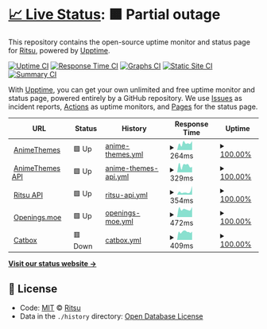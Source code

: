 # [📈 Live Status](https://RitsuProject.github.io/themes-status): <!--live status--> **🟧 Partial outage**

This repository contains the open-source uptime monitor and status page for [Ritsu](https://ritsu.sazz.fail), powered by [Upptime](https://github.com/upptime/upptime).

[![Uptime CI](https://github.com/koj-co/upptime/workflows/Uptime%20CI/badge.svg)](https://github.com/koj-co/upptime/actions?query=workflow%3A%22Uptime+CI%22)
[![Response Time CI](https://github.com/koj-co/upptime/workflows/Response%20Time%20CI/badge.svg)](https://github.com/koj-co/upptime/actions?query=workflow%3A%22Response+Time+CI%22)
[![Graphs CI](https://github.com/koj-co/upptime/workflows/Graphs%20CI/badge.svg)](https://github.com/koj-co/upptime/actions?query=workflow%3A%22Graphs+CI%22)
[![Static Site CI](https://github.com/koj-co/upptime/workflows/Static%20Site%20CI/badge.svg)](https://github.com/koj-co/upptime/actions?query=workflow%3A%22Static+Site+CI%22)
[![Summary CI](https://github.com/koj-co/upptime/workflows/Summary%20CI/badge.svg)](https://github.com/koj-co/upptime/actions?query=workflow%3A%22Summary+CI%22)

With [Upptime](https://upptime.js.org), you can get your own unlimited and free uptime monitor and status page, powered entirely by a GitHub repository. We use [Issues](https://github.com/RitsuProject/themes-status/issues) as incident reports, [Actions](https://github.com/RitsuProject/themes-status/actions) as uptime monitors, and [Pages](https://RitsuProject.github.io/themes-status) for the status page.

<!--start: status pages-->
<!-- This summary is generated by Upptime (https://github.com/upptime/upptime) -->
<!-- Do not edit this manually, your changes will be overwritten -->
<!-- prettier-ignore -->
| URL | Status | History | Response Time | Uptime |
| --- | ------ | ------- | ------------- | ------ |
| <img alt="" src="https://favicons.githubusercontent.com/animethemes.moe" height="13"> [AnimeThemes](https://animethemes.moe) | 🟩 Up | [anime-themes.yml](https://github.com/RitsuProject/ritsu-status/commits/HEAD/history/anime-themes.yml) | <details><summary><img alt="Response time graph" src="./graphs/anime-themes/response-time-week.png" height="20"> 264ms</summary><br><a href="https://status.sazz.fail/history/anime-themes"><img alt="Response time 404" src="https://img.shields.io/endpoint?url=https%3A%2F%2Fraw.githubusercontent.com%2FRitsuProject%2Fritsu-status%2FHEAD%2Fapi%2Fanime-themes%2Fresponse-time.json"></a><br><a href="https://status.sazz.fail/history/anime-themes"><img alt="24-hour response time 351" src="https://img.shields.io/endpoint?url=https%3A%2F%2Fraw.githubusercontent.com%2FRitsuProject%2Fritsu-status%2FHEAD%2Fapi%2Fanime-themes%2Fresponse-time-day.json"></a><br><a href="https://status.sazz.fail/history/anime-themes"><img alt="7-day response time 264" src="https://img.shields.io/endpoint?url=https%3A%2F%2Fraw.githubusercontent.com%2FRitsuProject%2Fritsu-status%2FHEAD%2Fapi%2Fanime-themes%2Fresponse-time-week.json"></a><br><a href="https://status.sazz.fail/history/anime-themes"><img alt="30-day response time 237" src="https://img.shields.io/endpoint?url=https%3A%2F%2Fraw.githubusercontent.com%2FRitsuProject%2Fritsu-status%2FHEAD%2Fapi%2Fanime-themes%2Fresponse-time-month.json"></a><br><a href="https://status.sazz.fail/history/anime-themes"><img alt="1-year response time 404" src="https://img.shields.io/endpoint?url=https%3A%2F%2Fraw.githubusercontent.com%2FRitsuProject%2Fritsu-status%2FHEAD%2Fapi%2Fanime-themes%2Fresponse-time-year.json"></a></details> | <details><summary><a href="https://status.sazz.fail/history/anime-themes">100.00%</a></summary><a href="https://status.sazz.fail/history/anime-themes"><img alt="All-time uptime 99.90%" src="https://img.shields.io/endpoint?url=https%3A%2F%2Fraw.githubusercontent.com%2FRitsuProject%2Fritsu-status%2FHEAD%2Fapi%2Fanime-themes%2Fuptime.json"></a><br><a href="https://status.sazz.fail/history/anime-themes"><img alt="24-hour uptime 100.00%" src="https://img.shields.io/endpoint?url=https%3A%2F%2Fraw.githubusercontent.com%2FRitsuProject%2Fritsu-status%2FHEAD%2Fapi%2Fanime-themes%2Fuptime-day.json"></a><br><a href="https://status.sazz.fail/history/anime-themes"><img alt="7-day uptime 100.00%" src="https://img.shields.io/endpoint?url=https%3A%2F%2Fraw.githubusercontent.com%2FRitsuProject%2Fritsu-status%2FHEAD%2Fapi%2Fanime-themes%2Fuptime-week.json"></a><br><a href="https://status.sazz.fail/history/anime-themes"><img alt="30-day uptime 99.85%" src="https://img.shields.io/endpoint?url=https%3A%2F%2Fraw.githubusercontent.com%2FRitsuProject%2Fritsu-status%2FHEAD%2Fapi%2Fanime-themes%2Fuptime-month.json"></a><br><a href="https://status.sazz.fail/history/anime-themes"><img alt="1-year uptime 99.90%" src="https://img.shields.io/endpoint?url=https%3A%2F%2Fraw.githubusercontent.com%2FRitsuProject%2Fritsu-status%2FHEAD%2Fapi%2Fanime-themes%2Fuptime-year.json"></a></details>
| <img alt="" src="https://favicons.githubusercontent.com/staging.animethemes.moe" height="13"> [AnimeThemes API](https://staging.animethemes.moe) | 🟩 Up | [anime-themes-api.yml](https://github.com/RitsuProject/ritsu-status/commits/HEAD/history/anime-themes-api.yml) | <details><summary><img alt="Response time graph" src="./graphs/anime-themes-api/response-time-week.png" height="20"> 329ms</summary><br><a href="https://status.sazz.fail/history/anime-themes-api"><img alt="Response time 290" src="https://img.shields.io/endpoint?url=https%3A%2F%2Fraw.githubusercontent.com%2FRitsuProject%2Fritsu-status%2FHEAD%2Fapi%2Fanime-themes-api%2Fresponse-time.json"></a><br><a href="https://status.sazz.fail/history/anime-themes-api"><img alt="24-hour response time 265" src="https://img.shields.io/endpoint?url=https%3A%2F%2Fraw.githubusercontent.com%2FRitsuProject%2Fritsu-status%2FHEAD%2Fapi%2Fanime-themes-api%2Fresponse-time-day.json"></a><br><a href="https://status.sazz.fail/history/anime-themes-api"><img alt="7-day response time 329" src="https://img.shields.io/endpoint?url=https%3A%2F%2Fraw.githubusercontent.com%2FRitsuProject%2Fritsu-status%2FHEAD%2Fapi%2Fanime-themes-api%2Fresponse-time-week.json"></a><br><a href="https://status.sazz.fail/history/anime-themes-api"><img alt="30-day response time 270" src="https://img.shields.io/endpoint?url=https%3A%2F%2Fraw.githubusercontent.com%2FRitsuProject%2Fritsu-status%2FHEAD%2Fapi%2Fanime-themes-api%2Fresponse-time-month.json"></a><br><a href="https://status.sazz.fail/history/anime-themes-api"><img alt="1-year response time 290" src="https://img.shields.io/endpoint?url=https%3A%2F%2Fraw.githubusercontent.com%2FRitsuProject%2Fritsu-status%2FHEAD%2Fapi%2Fanime-themes-api%2Fresponse-time-year.json"></a></details> | <details><summary><a href="https://status.sazz.fail/history/anime-themes-api">100.00%</a></summary><a href="https://status.sazz.fail/history/anime-themes-api"><img alt="All-time uptime 99.88%" src="https://img.shields.io/endpoint?url=https%3A%2F%2Fraw.githubusercontent.com%2FRitsuProject%2Fritsu-status%2FHEAD%2Fapi%2Fanime-themes-api%2Fuptime.json"></a><br><a href="https://status.sazz.fail/history/anime-themes-api"><img alt="24-hour uptime 100.00%" src="https://img.shields.io/endpoint?url=https%3A%2F%2Fraw.githubusercontent.com%2FRitsuProject%2Fritsu-status%2FHEAD%2Fapi%2Fanime-themes-api%2Fuptime-day.json"></a><br><a href="https://status.sazz.fail/history/anime-themes-api"><img alt="7-day uptime 100.00%" src="https://img.shields.io/endpoint?url=https%3A%2F%2Fraw.githubusercontent.com%2FRitsuProject%2Fritsu-status%2FHEAD%2Fapi%2Fanime-themes-api%2Fuptime-week.json"></a><br><a href="https://status.sazz.fail/history/anime-themes-api"><img alt="30-day uptime 99.98%" src="https://img.shields.io/endpoint?url=https%3A%2F%2Fraw.githubusercontent.com%2FRitsuProject%2Fritsu-status%2FHEAD%2Fapi%2Fanime-themes-api%2Fuptime-month.json"></a><br><a href="https://status.sazz.fail/history/anime-themes-api"><img alt="1-year uptime 99.88%" src="https://img.shields.io/endpoint?url=https%3A%2F%2Fraw.githubusercontent.com%2FRitsuProject%2Fritsu-status%2FHEAD%2Fapi%2Fanime-themes-api%2Fuptime-year.json"></a></details>
| <img alt="" src="https://favicons.githubusercontent.com/api.ritsu.fun" height="13"> [Ritsu API](https://api.ritsu.fun/network) | 🟩 Up | [ritsu-api.yml](https://github.com/RitsuProject/ritsu-status/commits/HEAD/history/ritsu-api.yml) | <details><summary><img alt="Response time graph" src="./graphs/ritsu-api/response-time-week.png" height="20"> 354ms</summary><br><a href="https://status.sazz.fail/history/ritsu-api"><img alt="Response time 202" src="https://img.shields.io/endpoint?url=https%3A%2F%2Fraw.githubusercontent.com%2FRitsuProject%2Fritsu-status%2FHEAD%2Fapi%2Fritsu-api%2Fresponse-time.json"></a><br><a href="https://status.sazz.fail/history/ritsu-api"><img alt="24-hour response time 1018" src="https://img.shields.io/endpoint?url=https%3A%2F%2Fraw.githubusercontent.com%2FRitsuProject%2Fritsu-status%2FHEAD%2Fapi%2Fritsu-api%2Fresponse-time-day.json"></a><br><a href="https://status.sazz.fail/history/ritsu-api"><img alt="7-day response time 354" src="https://img.shields.io/endpoint?url=https%3A%2F%2Fraw.githubusercontent.com%2FRitsuProject%2Fritsu-status%2FHEAD%2Fapi%2Fritsu-api%2Fresponse-time-week.json"></a><br><a href="https://status.sazz.fail/history/ritsu-api"><img alt="30-day response time 280" src="https://img.shields.io/endpoint?url=https%3A%2F%2Fraw.githubusercontent.com%2FRitsuProject%2Fritsu-status%2FHEAD%2Fapi%2Fritsu-api%2Fresponse-time-month.json"></a><br><a href="https://status.sazz.fail/history/ritsu-api"><img alt="1-year response time 202" src="https://img.shields.io/endpoint?url=https%3A%2F%2Fraw.githubusercontent.com%2FRitsuProject%2Fritsu-status%2FHEAD%2Fapi%2Fritsu-api%2Fresponse-time-year.json"></a></details> | <details><summary><a href="https://status.sazz.fail/history/ritsu-api">100.00%</a></summary><a href="https://status.sazz.fail/history/ritsu-api"><img alt="All-time uptime 99.55%" src="https://img.shields.io/endpoint?url=https%3A%2F%2Fraw.githubusercontent.com%2FRitsuProject%2Fritsu-status%2FHEAD%2Fapi%2Fritsu-api%2Fuptime.json"></a><br><a href="https://status.sazz.fail/history/ritsu-api"><img alt="24-hour uptime 100.00%" src="https://img.shields.io/endpoint?url=https%3A%2F%2Fraw.githubusercontent.com%2FRitsuProject%2Fritsu-status%2FHEAD%2Fapi%2Fritsu-api%2Fuptime-day.json"></a><br><a href="https://status.sazz.fail/history/ritsu-api"><img alt="7-day uptime 100.00%" src="https://img.shields.io/endpoint?url=https%3A%2F%2Fraw.githubusercontent.com%2FRitsuProject%2Fritsu-status%2FHEAD%2Fapi%2Fritsu-api%2Fuptime-week.json"></a><br><a href="https://status.sazz.fail/history/ritsu-api"><img alt="30-day uptime 100.00%" src="https://img.shields.io/endpoint?url=https%3A%2F%2Fraw.githubusercontent.com%2FRitsuProject%2Fritsu-status%2FHEAD%2Fapi%2Fritsu-api%2Fuptime-month.json"></a><br><a href="https://status.sazz.fail/history/ritsu-api"><img alt="1-year uptime 99.55%" src="https://img.shields.io/endpoint?url=https%3A%2F%2Fraw.githubusercontent.com%2FRitsuProject%2Fritsu-status%2FHEAD%2Fapi%2Fritsu-api%2Fuptime-year.json"></a></details>
| <img alt="" src="https://favicons.githubusercontent.com/openings.moe" height="13"> [Openings.moe](https://openings.moe/) | 🟩 Up | [openings-moe.yml](https://github.com/RitsuProject/ritsu-status/commits/HEAD/history/openings-moe.yml) | <details><summary><img alt="Response time graph" src="./graphs/openings-moe/response-time-week.png" height="20"> 472ms</summary><br><a href="https://status.sazz.fail/history/openings-moe"><img alt="Response time 465" src="https://img.shields.io/endpoint?url=https%3A%2F%2Fraw.githubusercontent.com%2FRitsuProject%2Fritsu-status%2FHEAD%2Fapi%2Fopenings-moe%2Fresponse-time.json"></a><br><a href="https://status.sazz.fail/history/openings-moe"><img alt="24-hour response time 594" src="https://img.shields.io/endpoint?url=https%3A%2F%2Fraw.githubusercontent.com%2FRitsuProject%2Fritsu-status%2FHEAD%2Fapi%2Fopenings-moe%2Fresponse-time-day.json"></a><br><a href="https://status.sazz.fail/history/openings-moe"><img alt="7-day response time 472" src="https://img.shields.io/endpoint?url=https%3A%2F%2Fraw.githubusercontent.com%2FRitsuProject%2Fritsu-status%2FHEAD%2Fapi%2Fopenings-moe%2Fresponse-time-week.json"></a><br><a href="https://status.sazz.fail/history/openings-moe"><img alt="30-day response time 462" src="https://img.shields.io/endpoint?url=https%3A%2F%2Fraw.githubusercontent.com%2FRitsuProject%2Fritsu-status%2FHEAD%2Fapi%2Fopenings-moe%2Fresponse-time-month.json"></a><br><a href="https://status.sazz.fail/history/openings-moe"><img alt="1-year response time 465" src="https://img.shields.io/endpoint?url=https%3A%2F%2Fraw.githubusercontent.com%2FRitsuProject%2Fritsu-status%2FHEAD%2Fapi%2Fopenings-moe%2Fresponse-time-year.json"></a></details> | <details><summary><a href="https://status.sazz.fail/history/openings-moe">100.00%</a></summary><a href="https://status.sazz.fail/history/openings-moe"><img alt="All-time uptime 99.53%" src="https://img.shields.io/endpoint?url=https%3A%2F%2Fraw.githubusercontent.com%2FRitsuProject%2Fritsu-status%2FHEAD%2Fapi%2Fopenings-moe%2Fuptime.json"></a><br><a href="https://status.sazz.fail/history/openings-moe"><img alt="24-hour uptime 100.00%" src="https://img.shields.io/endpoint?url=https%3A%2F%2Fraw.githubusercontent.com%2FRitsuProject%2Fritsu-status%2FHEAD%2Fapi%2Fopenings-moe%2Fuptime-day.json"></a><br><a href="https://status.sazz.fail/history/openings-moe"><img alt="7-day uptime 100.00%" src="https://img.shields.io/endpoint?url=https%3A%2F%2Fraw.githubusercontent.com%2FRitsuProject%2Fritsu-status%2FHEAD%2Fapi%2Fopenings-moe%2Fuptime-week.json"></a><br><a href="https://status.sazz.fail/history/openings-moe"><img alt="30-day uptime 100.00%" src="https://img.shields.io/endpoint?url=https%3A%2F%2Fraw.githubusercontent.com%2FRitsuProject%2Fritsu-status%2FHEAD%2Fapi%2Fopenings-moe%2Fuptime-month.json"></a><br><a href="https://status.sazz.fail/history/openings-moe"><img alt="1-year uptime 99.53%" src="https://img.shields.io/endpoint?url=https%3A%2F%2Fraw.githubusercontent.com%2FRitsuProject%2Fritsu-status%2FHEAD%2Fapi%2Fopenings-moe%2Fuptime-year.json"></a></details>
| <img alt="" src="https://favicons.githubusercontent.com/catbox.moe" height="13"> [Catbox](https://catbox.moe/) | 🟥 Down | [catbox.yml](https://github.com/RitsuProject/ritsu-status/commits/HEAD/history/catbox.yml) | <details><summary><img alt="Response time graph" src="./graphs/catbox/response-time-week.png" height="20"> 409ms</summary><br><a href="https://status.sazz.fail/history/catbox"><img alt="Response time 638" src="https://img.shields.io/endpoint?url=https%3A%2F%2Fraw.githubusercontent.com%2FRitsuProject%2Fritsu-status%2FHEAD%2Fapi%2Fcatbox%2Fresponse-time.json"></a><br><a href="https://status.sazz.fail/history/catbox"><img alt="24-hour response time 440" src="https://img.shields.io/endpoint?url=https%3A%2F%2Fraw.githubusercontent.com%2FRitsuProject%2Fritsu-status%2FHEAD%2Fapi%2Fcatbox%2Fresponse-time-day.json"></a><br><a href="https://status.sazz.fail/history/catbox"><img alt="7-day response time 409" src="https://img.shields.io/endpoint?url=https%3A%2F%2Fraw.githubusercontent.com%2FRitsuProject%2Fritsu-status%2FHEAD%2Fapi%2Fcatbox%2Fresponse-time-week.json"></a><br><a href="https://status.sazz.fail/history/catbox"><img alt="30-day response time 386" src="https://img.shields.io/endpoint?url=https%3A%2F%2Fraw.githubusercontent.com%2FRitsuProject%2Fritsu-status%2FHEAD%2Fapi%2Fcatbox%2Fresponse-time-month.json"></a><br><a href="https://status.sazz.fail/history/catbox"><img alt="1-year response time 638" src="https://img.shields.io/endpoint?url=https%3A%2F%2Fraw.githubusercontent.com%2FRitsuProject%2Fritsu-status%2FHEAD%2Fapi%2Fcatbox%2Fresponse-time-year.json"></a></details> | <details><summary><a href="https://status.sazz.fail/history/catbox">100.00%</a></summary><a href="https://status.sazz.fail/history/catbox"><img alt="All-time uptime 99.22%" src="https://img.shields.io/endpoint?url=https%3A%2F%2Fraw.githubusercontent.com%2FRitsuProject%2Fritsu-status%2FHEAD%2Fapi%2Fcatbox%2Fuptime.json"></a><br><a href="https://status.sazz.fail/history/catbox"><img alt="24-hour uptime 100.00%" src="https://img.shields.io/endpoint?url=https%3A%2F%2Fraw.githubusercontent.com%2FRitsuProject%2Fritsu-status%2FHEAD%2Fapi%2Fcatbox%2Fuptime-day.json"></a><br><a href="https://status.sazz.fail/history/catbox"><img alt="7-day uptime 100.00%" src="https://img.shields.io/endpoint?url=https%3A%2F%2Fraw.githubusercontent.com%2FRitsuProject%2Fritsu-status%2FHEAD%2Fapi%2Fcatbox%2Fuptime-week.json"></a><br><a href="https://status.sazz.fail/history/catbox"><img alt="30-day uptime 99.88%" src="https://img.shields.io/endpoint?url=https%3A%2F%2Fraw.githubusercontent.com%2FRitsuProject%2Fritsu-status%2FHEAD%2Fapi%2Fcatbox%2Fuptime-month.json"></a><br><a href="https://status.sazz.fail/history/catbox"><img alt="1-year uptime 99.22%" src="https://img.shields.io/endpoint?url=https%3A%2F%2Fraw.githubusercontent.com%2FRitsuProject%2Fritsu-status%2FHEAD%2Fapi%2Fcatbox%2Fuptime-year.json"></a></details>

<!--end: status pages-->

[**Visit our status website →**](https://RitsuProject.github.io/themes-status)

## 📄 License

- Code: [MIT](./LICENSE) © [Ritsu](https://ritsu.sazz.fail)
- Data in the `./history` directory: [Open Database License](https://opendatacommons.org/licenses/odbl/1-0/)
